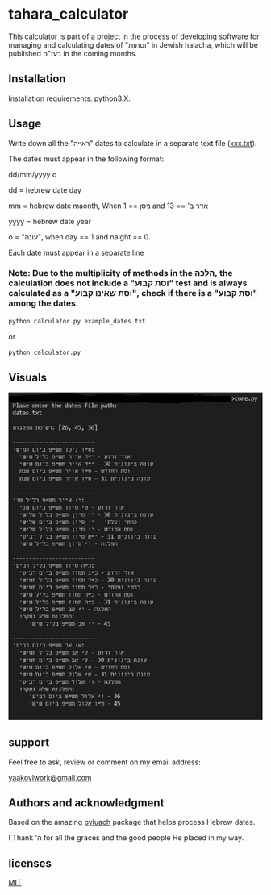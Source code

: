 # tahara_calculator

This calculator is part of a project in the process of developing software for managing and calculating dates of "וסתות" in Jewish halacha, which will be published בעז"ה in the coming months.

## Installation 
Installation requirements: python3.X.

## Usage
Write down all the "ראייה" dates to calculate in a separate text file ([xxx.txt](https://github.com/yaakovlom/tahara_calculator/blob/main/example_dates.txt)).

The dates must appear in the following format:

dd/mm/yyyy o

dd = hebrew date day

mm = hebrew date maonth, When ניסן == 1 and אדר ב' == 13

yyyy = hebrew date year

o = "עונה", when day == 1 and naight == 0.

Each date must appear in a separate line

### Note: Due to the multiplicity of methods in the הלכה, the calculation does not include a "וסת קבוע" test and is always calculated as a "וסת שאינו קבוע", check if there is a "וסת קבוע" among the dates.

```bash
python calculator.py example_dates.txt
```

or 

```bash
python calculator.py
```

## Visuals

![Sample calculation results](https://github.com/yaakovlom/tahara_calculator/blob/main/image.png)

## support
Feel free to ask, review or comment on my email address:

yaakovlwork@gmail.com

## Authors and acknowledgment
Based on the amazing [pyluach](https://github.com/simlist/pyluach) package that helps process Hebrew dates.

I Thank 'ה for all the graces and the good people He placed in my way.

## licenses
[MIT](https://choosealicense.com/licenses/mit/)
